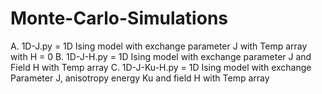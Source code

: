 # Monte-Carlo-Simulations
A. 1D-J.py = 1D Ising model with exchange parameter J with Temp array with H = 0
B. 1D-J-H.py = 1D Ising model with exchange parameter J and Field H with Temp array 
C. 1D-J-Ku-H.py = 1D Ising model with exchange Parameter J, anisotropy energy Ku and field H with Temp array 
